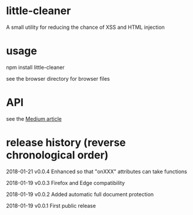 # little-cleaner
A small utility for reducing the chance of XSS and HTML injection

# usage

npm install little-cleaner

see the browser directory for browser files

# API

see the [Medium article](https://medium.com/@anywhichway/a-little-cleaner-preventing-html-javascript-injection-fb10ae748b9e)

# release history (reverse chronological order)

2018-01-21 v0.0.4 Enhanced so that "onXXX" attributes can take functions

2018-01-19 v0.0.3 Firefox and Edge compatibility

2018-01-19 v0.0.2 Added automatic full document protection

2018-01-19 v0.0.1 First public release
